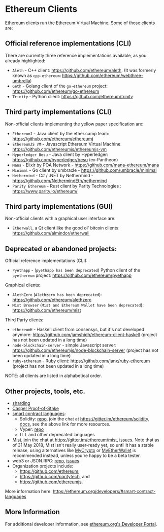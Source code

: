 # Ethereum Clients

Ethereum clients run the Ethereum Virtual Machine. Some of those clients are:

## Official reference implementations (CLI)

There are currently three reference implementations available, as you already highlighted:

-   `Aleth` - C++ client: <https://github.com/ethereum/aleth>. (It was formerly known as `cpp-ethereum`: <https://github.com/ethereum/webthree-umbrella>)
-   `Geth` - Golang client of the `go-ethereum` project: <https://github.com/ethereum/go-ethereum>
-   `Trinity` - Python client: <https://github.com/ethereum/trinity>

## Third party implementations (CLI)

Non-official clients implementing the yellow paper specification are:

-   `EthereumJ` - Java client by the ether.camp team: <https://github.com/ethereum/ethereumj>
-   `EthereumJS VM` - Javascript Ethereum Virtual Machine: <https://github.com/ethereumjs/ethereumjs-vm>
-   `Hyperledger Besu` - Java client by Hyperledger: <https://github.com/hyperledger/besu> (ex-Pantheon) 
-   `Mana` - Elixir by POA Network - <https://github.com/mana-ethereum/mana>
-   `Minimal` - Go client by umbracle - <https://github.com/umbracle/minimal>
-   `Nethermind` - C# / .NET by Nethermind - <https://github.com/NethermindEth/nethermind>
-   `Parity Ethereum` - Rust client by Parity Technologies : <https://www.parity.io/ethereum/>

## Third party implementations (GUI)

Non-official clients with a graphical user interface are:

-   `Etherwall`, a Qt client like the good ol' bitcoin clients: <https://github.com/almindor/etherwall>

## Deprecated or abandoned projects:

Official reference implementations (CLI):

-   `Pyethapp` - (`pyethapp has been deprecated`) Python client of the `pyethereum` project: <https://github.com/ethereum/pyethapp>

Graphical clients:

-   `AlethZero` (`Alethzero has been deprecated`): <https://github.com/ethereum/alethzero>
-   `Mist Browser` (`Mist and Ethereum Wallet have been deprecated`): <https://github.com/ethereum/mist>

Third Party clients:

-   `ethereumH` - Haskell client from consensys, but it's not developed anymore: <https://github.com/jamshidh/ethereum-client-haskell> (project has not been updated in a long time)
-   `node-blockchain-server` - simple Javascript server: <https://github.com/ethereumjs/node-blockchain-server> (project has not been updated in a long time)
-   `ruby-ethereum` - Ruby client: <https://github.com/janx/ruby-ethereum> (project has not been updated in a long time)

NOTE: all clients are listed in alphabetical order.

## Other projects, tools, etc.

-   [sharding](./sharding-introduction-r-d-compendium.md)
-   [Casper Proof-of-Stake](./casper-proof-of-stake-compendium.md)
-   [smart contract languages](./dapp-development.md):
    -   Solidity: [repo](https://github.com/ethereum/solidity), join the chat at <https://gitter.im/ethereum/solidity>, [docs](https://solidity.readthedocs.org/en/latest/), see the above link for more resources.
    -   Vyper: [repo](https://github.com/ethereum/vyper)
    -   LLL and other deprecated languages
-   [Mist](https://github.com/ethereum/mist), join the chat at <https://gitter.im/ethereum/mist>, [issues](https://github.com/ethereum/mist/issues). Note that as of 31 May 2018, Mist isn't really user-ready yet, so until it has a stable release, using alternatives like [MyCrypto](https://www.mycrypto.com/) or [MyEtherWallet](https://www.myetherwallet.com/) is recommended instead, unless you're happy to be a beta tester.
-   web3 or JSON.RPC: [repo](https://github.com/ethereum/web3.js), [issues](https://github.com/ethereum/web3.js/issues)
-   Organization projects include:
    -   <https://github.com/ethereum>,
    -   <https://github.com/paritytech>, and
    -   <https://github.com/ethereumjs>.

More information here: <https://ethereum.org/developers/#smart-contract-languages>    

## More Information

For additional developer information, see [ethereum.org's Developer Portal](https://ethereum.org/developers/#getting-started).
